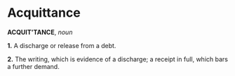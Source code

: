 # Acquittance

**ACQUIT'TANCE**, _noun_

**1.** A discharge or release from a debt.

**2.** The writing, which is evidence of a discharge; a receipt in full, which bars a further demand.